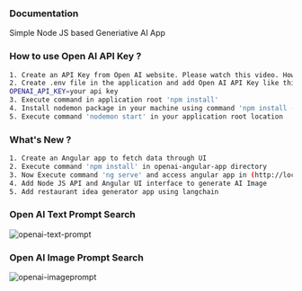 ### Documentation

Simple Node JS based Generiative AI App

### How to use Open AI API Key ?

```sh
1. Create an API Key from Open AI website. Please watch this video. How to get an Open AI API Key ? (https://www.youtube.com/watch?v=nafDyRsVnXU)
2. Create .env file in the application and add Open AI API Key like this:
OPENAI_API_KEY=your api key
3. Execute command in application root 'npm install'
4. Install nodemon package in your machine using command 'npm install -g nodemon'
5. Execute command 'nodemon start' in your application root location
```

### What's New ?

```sh
1. Create an Angular app to fetch data through UI
2. Execute command 'npm install' in openai-angular-app directory
3. Now Execute command 'ng serve' and access angular app in (http://localhost:4200)
4. Add Node JS API and Angular UI interface to generate AI Image
5. Add restaurant idea generator app using langchain
```

### Open AI Text Prompt Search

![openai-text-prompt](https://github.com/devashishkumar/generative-ai-nodejs/assets/65059534/8764bf3f-cf0a-44c8-b439-70a49a899195)

### Open AI Image Prompt Search

![openai-imageprompt](https://github.com/devashishkumar/generative-ai-nodejs/assets/65059534/4d4d6380-d81d-4166-b93e-431f0a0aa553)
